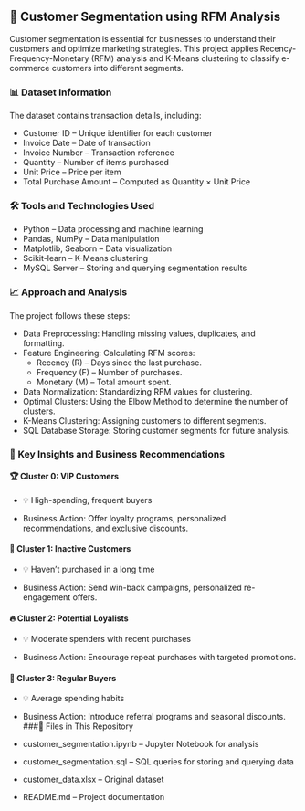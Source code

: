 ## 📌 Customer Segmentation using RFM Analysis
Customer segmentation is essential for businesses to understand their customers and optimize marketing strategies. This project applies Recency-Frequency-Monetary (RFM) analysis and K-Means clustering to classify e-commerce customers into different segments.

### 📊 Dataset Information
The dataset contains transaction details, including:

- Customer ID – Unique identifier for each customer
- Invoice Date – Date of transaction
- Invoice Number – Transaction reference
- Quantity – Number of items purchased
- Unit Price – Price per item
- Total Purchase Amount – Computed as Quantity × Unit Price
### 🛠 Tools and Technologies Used
- Python – Data processing and machine learning
- Pandas, NumPy – Data manipulation
- Matplotlib, Seaborn – Data visualization
- Scikit-learn – K-Means clustering
- MySQL Server – Storing and querying segmentation results
### 📈 Approach and Analysis
The project follows these steps:

- Data Preprocessing: Handling missing values, duplicates, and formatting.
- Feature Engineering: Calculating RFM scores:
  -  Recency (R) – Days since the last purchase.
  - Frequency (F) – Number of purchases.
  - Monetary (M) – Total amount spent.
- Data Normalization: Standardizing RFM values for clustering.
- Optimal Clusters: Using the Elbow Method to determine the number of clusters.
- K-Means Clustering: Assigning customers to different segments.
- SQL Database Storage: Storing customer segments for future analysis.
### 🔑 Key Insights and Business Recommendations
#### 🏆 Cluster 0: VIP Customers
- 💡 High-spending, frequent buyers

- Business Action: Offer loyalty programs, personalized recommendations, and exclusive discounts.
 #### 🛑 Cluster 1: Inactive Customers
- 💡 Haven’t purchased in a long time

- Business Action: Send win-back campaigns, personalized re-engagement offers.
#### 🔥 Cluster 2: Potential Loyalists
- 💡 Moderate spenders with recent purchases

- Business Action: Encourage repeat purchases with targeted promotions.
#### 🔄 Cluster 3: Regular Buyers
- 💡 Average spending habits

- Business Action: Introduce referral programs and seasonal discounts.
###📜 Files in This Repository
- customer_segmentation.ipynb – Jupyter Notebook for analysis
- customer_segmentation.sql – SQL queries for storing and querying data
- customer_data.xlsx – Original dataset
- README.md – Project documentation
